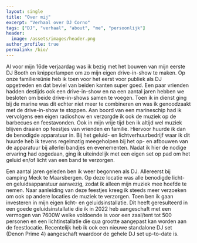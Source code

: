 ```yaml
---
layout: single
title: "Over mij"
excerpt: "Verhaal over DJ Corno"
tags: ["DJ", "verhaal", "about", "me", "persoonlijk"]
header:
  image: /assets/images/header.png
author_profile: true
permalink: /bio/
---
```


Al voor mijn 16de verjaardag was ik bezig met het bouwen van mijn eerste DJ Booth en knipperlampen om zo mijn eigen drive-in-show te maken. Op onze familiereünie heb ik toen voor het eerst voor publiek als DJ opgetreden en dat beviel van beiden kanten super goed. Een paar vrienden hadden destijds ook een drive-in-show en na een aantal jaren hebben we besloten om beide drive-in-shows samen te voegen. Toen ik in dienst ging bij de marine was dit echter niet meer te combineren en was ik genoodzaakt met de drive-in-show te stoppen. Aan boord van een marineschip had ik vervolgens een eigen radioshow en verzorgde ik ook de muziek op de barbecues en feestavonden. Ook in mijn vrije tijd ben ik altijd wel muziek blijven draaien op feestjes van vrienden en familie. Hiervoor huurde ik dan de benodigde apparatuur in. Bij het geluid- en lichtverhuurbedrijf waar ik dit huurde heb ik tevens regelmatig meegeholpen bij het op- en afbouwen van de apparatuur bij allerlei bandjes en evenementen. Nadat ik hier de nodige ervaring had opgedaan, ging ik uiteindelijk met een eigen set op pad om het geluid en/of licht van een band te verzorgen.

Een aantal jaren geleden ben ik weer begonnen als DJ. Allereerst bij camping Meck te Maarsbergen. Op deze locatie was alle benodigde licht- en geluidsapparatuur aanwezig, zodat ik alleen mijn muziek mee hoefde te nemen. Naar aanleiding van deze feestjes kreeg ik steeds meer verzoeken om ook op andere locaties de muziek te verzorgen. Toen ben ik gaan investeren in mijn eigen licht- en geluidsinstallatie. Dit heeft geresulteerd in een goede geluidsinstallatie die ik in 2022 heb aangeschaft met een vermogen van 7600W welke voldoende is voor een zaal/tent tot 500 personen en een lichtinstallatie die qua grootte aangepast kan worden aan de feestlocatie. Recentelijk heb ik ook een nieuwe standalone DJ set (Denon Prime 4) aangeschaft waardoor de gehele DJ set up-to-date is.
 

